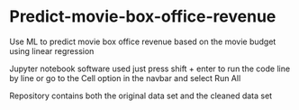 # Predict-movie-box-office-revenue
Use ML to predict movie box office revenue based on the movie budget using linear regression

Jupyter notebook software used
just press shift + enter to run the code line by line or go to the Cell option in the navbar and select Run All

Repository contains both the original data set and the cleaned data set
